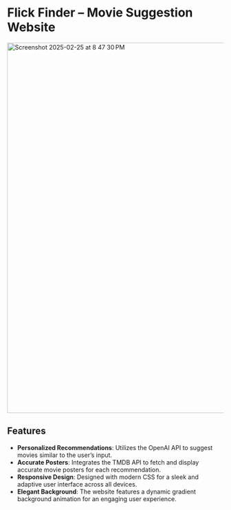 # Flick Finder – Movie Suggestion Website

<img width="861" alt="Screenshot 2025-02-25 at 8 47 30 PM" src="https://github.com/user-attachments/assets/a12c7cac-1c31-4bf8-9dde-680674646be7" />



## Features  
- **Personalized Recommendations**: Utilizes the OpenAI API to suggest movies similar to the user’s input.  
- **Accurate Posters**: Integrates the TMDB API to fetch and display accurate movie posters for each recommendation.  
- **Responsive Design**: Designed with modern CSS for a sleek and adaptive user interface across all devices.  
- **Elegant Background**: The website features a dynamic gradient background animation for an engaging user experience.

